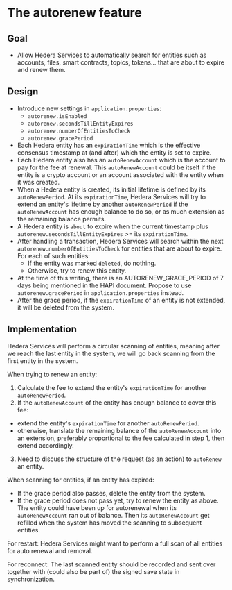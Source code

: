 # The autorenew feature

## Goal
-	Allow Hedera Services to automatically search for entities such as accounts, files, smart contracts, topics, tokens... that are about to expire and renew them.

## Design
- Introduce new settings in `application.properties`:
  * `autorenew.isEnabled`
  * `autorenew.secondsTillEntityExpires`
  * `autorenew.numberOfEntitiesToCheck`
  * `autorenew.gracePeriod`
- Each Hedera entity has an `expirationTime` which is the effective consensus timestamp at (and after) which the entity is set to expire.
- Each Hedera entity also has an `autoRenewAccount` which is the account to pay for the fee at renewal. This `autoRenewAccount` could be itself if the entity is a crypto account or an account associated with the entity when it was created.
- When a Hedera entity is created, its initial lifetime is defined by its `autoRenewPeriod`. At its `expirationTime`, Hedera Services will try to extend an entity's lifetime by another `autoRenewPeriod` if the `autoRenewAccount` has enough balance to do so, or as much extension as the remaining balance permits.
- A Hedera entity is `about` to expire when the current timestamp plus `autorenew.secondsTillEntityExpires` >= its `expirationTime`.
- After handling a transaction, Hedera Services will search within the next `autorenew.numberOfEntitiesToCheck` for entities that are about to expire. For each of such entities:
  * If the entity was marked `deleted`, do nothing.
  * Otherwise, try to renew this entity.
- At the time of this writing, there is an AUTORENEW_GRACE_PERIOD of 7 days being mentioned in the HAPI document. Propose to use `autorenew.gracePeriod` in `application.properties` instead.
- After the grace period, if the `expirationTime` of an entity is not extended, it will be deleted from the system.

## Implementation
Hedera Services will perform a circular scanning of entities, meaning after we reach the last entity in the system, we will go back scanning from the first entity in the system.

When trying to renew an entity:
1. Calculate the fee to extend the entity's `expirationTime` for another `autoRenewPeriod`.
2. If the `autoRenewAccount` of the entity has enough balance to cover this fee:
  - extend the entity's `expirationTime` for another `autoRenewPeriod`.
  - otherwise, translate the remaining balance of the `autoRenewAccount` into an extension, preferably proportional to the fee calculated in step 1, then extend accordingly.
3. Need to discuss the structure of the request (as an action) to `autoRenew` an entity.

When scanning for entities, if an entity has expired:
- If the grace period also passes, delete the entity from the system.
- If the grace period does not pass yet, try to renew the entity as above. The entity could have been up for autorenewal when its `autoRenewAccount` ran out of balance. Then its `autoRenewAccount` get refilled when the system has moved the scanning to subsequent entities.

For restart: Hedera Services might want to perform a full scan of all entities for auto renewal and removal.

For reconnect: The last scanned entity should be recorded and sent over together with (could also be part of) the signed save state in synchronization.

